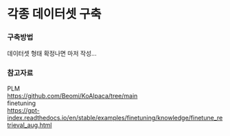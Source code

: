 # 각종 데이터셋 구축

### 구축방법
데이터셋 형태 확정나면 마저 작성...

### 참고자료
PLM  
https://github.com/Beomi/KoAlpaca/tree/main  
finetuning  
https://gpt-index.readthedocs.io/en/stable/examples/finetuning/knowledge/finetune_retrieval_aug.html